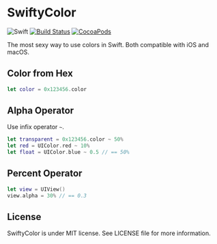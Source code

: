 SwiftyColor
===========

![Swift](https://img.shields.io/badge/Swift-4.0-orange.svg)
[![Build Status](https://travis-ci.org/devxoul/SwiftyColor.svg)](https://travis-ci.org/devxoul/SwiftyColor)
[![CocoaPods](http://img.shields.io/cocoapods/v/SwiftyColor.svg?style=flat)](http://cocoapods.org/?q=name%3ASwiftyColor%20author%3Adevxoul)

The most sexy way to use colors in Swift. Both compatible with iOS and macOS.

Color from Hex
--------------

```swift
let color = 0x123456.color
```

Alpha Operator
--------------

Use infix operator `~`.

```swift
let transparent = 0x123456.color ~ 50%
let red = UIColor.red ~ 10%
let float = UIColor.blue ~ 0.5 // == 50%
```

Percent Operator
----------------

```swift
let view = UIView()
view.alpha = 30% // == 0.3
```

License
-------

SwiftyColor is under MIT license. See LICENSE file for more information.
